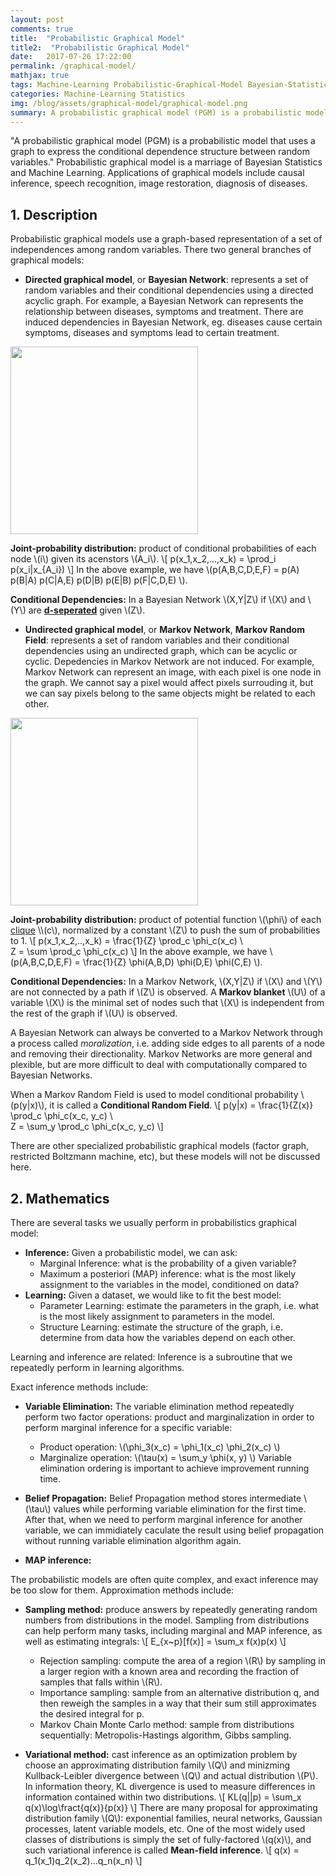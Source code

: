 ```yaml
---
layout: post
comments: true
title:  "Probabilistic Graphical Model"
title2:  "Probabilistic Graphical Model"
date:   2017-07-26 17:22:00
permalink: /graphical-model/
mathjax: true
tags: Machine-Learning Probabilistic-Graphical-Model Bayesian-Statistics Statistics
categories: Machine-Learning Statistics
img: /blog/assets/graphical-model/graphical-model.png
summary: A probabilistic graphical model (PGM) is a probabilistic model for which a graph expresses the conditional dependence structure between random variables...
---
```



"A probabilistic graphical model (PGM) is a probabilistic model that uses a graph to express the conditional dependence structure between random variables." Probabilistic graphical model is a marriage of Bayesian Statistics and Machine Learning. Applications of graphical models include causal inference, speech recognition, image restoration, diagnosis of diseases.

## 1. Description
Probabilistic graphical models use a graph-based representation of a set of independences among random variables. There two general branches of graphical models:
* __Directed graphical model__, or __Bayesian Network__: represents a set of random variables and their conditional dependencies using a directed acyclic graph. For example, a Bayesian Network can represents the relationship between diseases, symptoms and treatment. There are induced dependencies in Bayesian Network, eg. diseases cause certain symptoms, diseases and symptoms lead to certain treatment.
<div class="imgcap">
<div >
    <img src="/blog/assets/graphical-model/bayesian-network.png" width = "300">
</div>
</div>

__Joint-probability distribution:__ product of conditional probabilities of each node \\(i\\) given its acenstors \\(A_i\\).
\\[
p(x_1,x_2,...,x_k) = \prod_i p(x_i\|x_{A_i})
\\]
In the above example, we have
\\(p(A,B,C,D,E,F) = p(A) p(B\|A) p(C\|A,E) p(D\|B) p(E\|B) p(F\|C,D,E) \\).

__Conditional Dependencies:__ In a Bayesian Network \\(X,Y\|Z\\) if \\(X\\) and \\(Y\\) are __[d-seperated](https://en.wikipedia.org/wiki/Bayesian_network#d-separation)__ given \\(Z\\).

* __Undirected graphical model__, or __Markov Network__, __Markov Random Field__: represents a set of random variables and their conditional dependencies using an undirected graph, which can be acyclic or cyclic. Depedencies in Markov Network are not induced. For example, Markov Network can represent an image, with each pixel is one node in the graph. We cannot say a pixel would affect pixels surrouding it, but we can say pixels belong to the same objects might be related to each other.
<div class="imgcap">
<div >
    <img src="/blog/assets/graphical-model/markov-random-field.png" width = "300">
</div>
</div>

__Joint-probability distribution:__ product of potential function \\(\phi\\) of each [clique](https://en.wikipedia.org/wiki/Clique_(graph_theory)) \\(c\\), normalized by a constant \\(Z\\) to push the sum of probabilities to 1.
\\[
p(x_1,x_2,..,x_k) = \frac{1}{Z} \prod_c \phi_c(x_c) \\\
Z = \sum \prod_c \phi_c(x_c)
\\]
In the above example, we have \\(p(A,B,C,D,E,F) = \frac{1}{Z} \phi(A,B,D) \phi(D,E) \phi(C,E) \\).

__Conditional Dependencies:__ In a Markov Network, \\(X,Y\|Z\\) if \\(X\\) and \\(Y\\) are not connected by a path if \\(Z\\) is observed. A __Markov blanket__ \\(U\\) of a variable \\(X\\) is the minimal set of nodes such that \\(X\\) is independent from the rest of the graph if \\(U\\) is observed.

A Bayesian Network can always be converted to a Markov Network through a process called _moralization_, i.e. adding side edges to all parents of a node and removing their directionality. Markov Networks are more general and plexible, but are more difficult to deal with computationally compared to Bayesian Networks.

When a Markov Random Field is used to model conditional probability \\(p(y\|x)\\), it is called a __Conditional Random Field__.
\\[
p(y\|x) = \frac{1}{Z(x)} \prod_c \phi_c(x_c, y_c) \\\
Z = \sum_y \prod_c \phi_c(x_c, y_c)
\\]

There are other specialized probabilistic graphical models (factor graph, restricted Boltzmann machine, etc), but these models will not be discussed here.

## 2. Mathematics
There are several tasks we usually perform in probabilistics graphical model:
* __Inference:__ Given a probabilistic model, we can ask:
  * Marginal Inference: what is the probability of a given variable?
  * Maximum a posteriori (MAP) inference: what is the most likely assignment to the variables in the model, conditioned on data?
* __Learning:__ Given a dataset, we would like to fit the best model:
  * Parameter Learning: estimate the parameters in the graph, i.e. what is the most likely assignment to parameters in the model.
  * Structure Learning: estimate the structure of the graph, i.e. determine from data how the variables depend on each other.

Learning and inference are related: Inference is a subroutine that we repeatedly perform in learning algorithms.

Exact inference methods include:
* __Variable Elimination:__ The variable elimination method repeatedly perform two factor operations: product and marginalization in order to perform marginal inference for a specific variable:
  * Product operation: \\(\phi_3(x_c) = \phi_1(x_c) \phi_2(x_c) \\)
  * Marginalize operation: \\(\tau(x) = \sum_y \phi(x, y) \\)
Variable elimination ordering is important to achieve improvement running time. 

* __Belief Propagation:__ Belief Propagation method stores intermediate \\(\tau\\) values while performing variable elimination for the first time. After that, when we need to perform marginal inference for another variable, we can immidiately caculate the result using belief propagation without running variable elimination algorithm again.

* __MAP inference:__

The probabilistic models are often quite complex, and exact inference may be too slow for them. Approximation methods include:
* __Sampling method:__ produce answers by repeatedly generating random numbers from distributions in the model. Sampling from distributions can help perform many tasks, including marginal and MAP inference, as well as estimating integrals:
\\[
E_{x~p}[f(x)] = \sum_x f(x)p(x)
\\]
  * Rejection sampling: compute the area of a region \\(R\\) by sampling in a larger region with a known area and recording the fraction of samples that falls within \\(R\\).
  * Importance sampling: sample from an alternative distribution q, and then reweigh the samples in a way that their sum still approximates the desired integral for p.
  * Markov Chain Monte Carlo method: sample from distributions sequentially: Metropolis-Hastings algorithm, Gibbs sampling.

* __Variational method:__ cast inference as an optimization problem by choose an approximating distribution family \\(Q\\) and minizming Kullback-Leibler divergence between \\(Q\\) and actual distribution \\(P\\). In information theory, KL divergence is used to measure differences in information contained within two distributions.
\\[
KL(q\|\|p) = \sum_x q(x)\log\fract{q(x)}{p(x)}
\\]
There are many proposal for approximating distribution family \\(Q\\): exponential families, neural networks, Gaussian processes, latent variable models, etc. One of the most widely used classes of distributions is simply the set of fully-factored \\(q(x)\\), and such variational inference is called __Mean-field inference__.
\\[
q(x) = q_1(x_1)q_2(x_2)...q_n(x_n)
\\]


